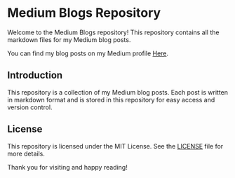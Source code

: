 # Medium Blogs Repository

Welcome to the Medium Blogs repository! This repository contains all the markdown files for my Medium blog posts.

You can find my blog posts on my Medium profile [Here](https://medium.com/@peymankor).

## Introduction

This repository is a collection of my Medium blog posts. Each post is written in markdown format and is stored in this repository for easy access and version control.

## License

This repository is licensed under the MIT License. See the [LICENSE](./LICENSE) file for more details.

Thank you for visiting and happy reading!
